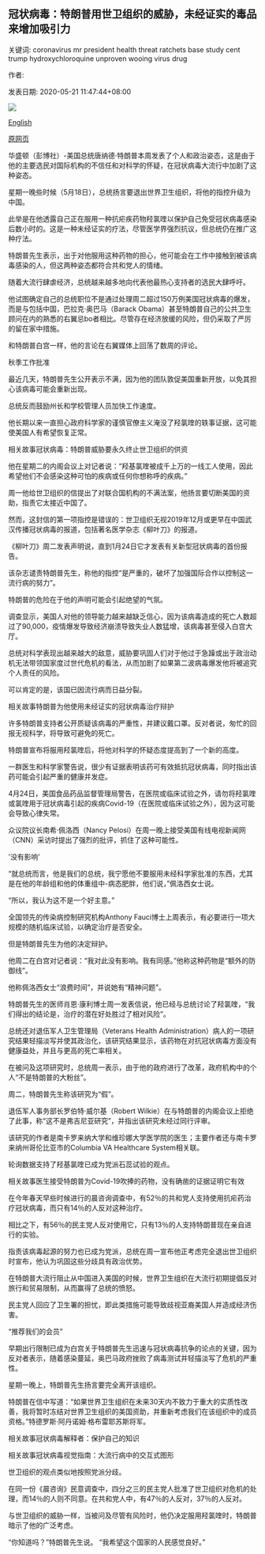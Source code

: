 ## 冠状病毒：特朗普用世卫组织的威胁，未经证实的毒品来增加吸引力

关键词: coronavirus mr president health threat ratchets base study cent trump hydroxychloroquine unproven wooing virus drug

作者: 

发表日期: 2020-05-21 11:47:44+08:00

![](https://www.straitstimes.com/sites/default/files/styles/x_large/public/articles/2020/05/21/nz_trumpp_210565.jpg?itok=4mZE_OaN)

[English](Coronavirus%3A%20Trump%20ratchets%20up%20wooing%20base%20with%20WHO%20threat%2C%20unproven%20drug.md)

[原网页](https://www.straitstimes.com/world/united-states/coronavirus-trump-ratchets-up-wooing-base-with-who-threat-unproven-drug)

华盛顿（彭博社）-美国总统唐纳德·特朗普本周发表了个人和政治姿态，这是由于他的主要选民对国际机构的不信任和对科学的怀疑，在冠状病毒大流行中加剧了这种姿态。

星期一晚些时候（5月18日），总统扬言要退出世界卫生组织，将他的指控升级为中国。

此举是在他透露自己正在服用一种抗疟疾药物羟氯喹以保护自己免受冠状病毒感染后数小时的。这是一种未经证实的疗法，尽管医学界强烈抗议，但总统仍在推广这种疗法。

特朗普先生表示，出于对他服用这种药物的担心，他可能会在工作中接触到被该病毒感染的人，但这两种姿态都符合共和党人的情绪。

随着大流行肆虐经济，总统越来越多地向代表他最热心支持者的选民大肆呼吁。

他试图确定自己的总统职位不是通过处理周二超过150万例美国冠状病毒的爆发，而是与包括中国，巴拉克·奥巴马（Barack Obama）甚至特朗普自己的公共卫生顾问在内的熟悉的右翼忌bo者相比。尽管存在经济放缓的风险，但仍采取了严厉的留在家中措施。

和特朗普白宫一样，他的言论在右翼媒体上回荡了数周的评论。

秋季工作批准

最近几天，特朗普先生公开表示不满，因为他的团队敦促美国重新开放，以免其担心该病毒可能会重新出现。

总统反而鼓励州长和学校管理人员加快工作速度。

他长期以来一直担心政府科学家的谨慎官僚主义淹没了羟氯喹的轶事证据，这可能使美国人有希望恢复正常。

相关故事冠状病毒：特朗普威胁要永久终止世卫组织的供资

他在星期二的内阁会议上对记者说：“羟基氯喹被成千上万的一线工人使用，因此希望他们不会感染这种可怕的疾病或任何你想称呼的疾病。”

周一他给世卫组织的信提出了对联合国机构的不满法案，他扬言要切断美国的资助，指责它太接近中国了。

然而，这封信的第一项指控是错误的：世卫组织无视2019年12月或更早在中国武汉传播冠状病毒的报道，包括著名医学杂志《柳叶刀》的报道。

《柳叶刀》周二发表声明说，直到1月24日它才发表有关新型冠状病毒的首份报告。

该杂志谴责特朗普先生，称他的指控“是严重的，破坏了加强国际合作以控制这一流行病的努力”。

特朗普的危险在于他的声明可能会引起绝望的气氛。

调查显示，美国人对他的领导能力越来越缺乏信心，因为该病毒造成的死亡人数超过了90,000，疫情爆发导致经济崩溃导致失业人数猛增，该病毒甚至侵入白宫大厅。

总统对科学表现出越来越大的敌意，威胁要巩固人们对于他过于急躁或出于政治动机无法带领国家度过世代危机的看法，从而加剧了如果第二波病毒爆发他将被追究个人责任的风险。

可以肯定的是，该国已因流行病而日益分裂。

相关故事特朗普为他使用未经证实的冠状病毒治疗辩护

许多特朗普支持者公开质疑该病毒的严重性，并建议戴口罩。反对者说，匆忙的回报无视科学，将导致可避免的死亡。

特朗普宣布将服用羟氯喹后，将他对科学的怀疑态度提高到了一个新的高度。

一群医生和科学家警告说，很少有证据表明该药可有效抵抗冠状病毒，同时指出该药可能会引起严重的健康并发症。

4月24日，美国食品药品监督管理局警告，在医院或临床试验之外，请勿将羟氯喹或氯喹用于冠状病毒引起的疾病Covid-19（在医院或临床试验之外），因为这可能会导致心律失常。

众议院议长南希·佩洛西（Nancy Pelosi）在周一晚上接受美国有线电视新闻网（CNN）采访时提出了强烈的批评，抓住了这种可能性。

'没有影响'

“就总统而言，他是我们的总统，我宁愿他不要服用未经科学家批准的东西，尤其是在他的年龄组和他的体重组中-病态肥胖，他们说，”佩洛西女士说。

“所以，我认为这不是一个好主意。”

全国领先的传染病控制研究机构Anthony Fauci博士上周表示，有必要进行一项大规模的随机临床试验，以确定治疗是否安全。

但是特朗普先生为他的决定辩护。

他周二在白宫对记者说：“我对此没有影响。我有同感。”他称这种药物是“额外的防御线”。

他称佩洛西女士“浪费时间”，并说她有“精神问题”。

特朗普先生的医师肖恩·康利博士周一发表信说，他已经与总统讨论了羟氯喹，“我们得出的结论是，治疗的潜在好处胜过了相对风险”。

总统还对退伍军人卫生管理局（Veterans Health Administration）病人的一项研究结果轻描淡写并使其政治化，该研究结果显示，该药物在对抗冠状病毒方面没有健康益处，并且与更高的死亡率相关。

在被问及这项研究时，总统周一表示，由于他的政府进行了改革，政府机构中的个人“不是特朗普的大粉丝”。

周二，特朗普先生称该研究为“假”。

退伍军人事务部长罗伯特·威尔基（Robert Wilkie）在与特朗普的内阁会议上拒绝了此事，称“这不是弗吉尼亚研究”，并指出该研究未经过同行评审。

该研究的作者是南卡罗来纳大学和维珍娜大学医学院的医生；主要作者还与南卡罗来纳州哥伦比亚市的Columbia VA Healthcare System相关联。

轮询数据支持了羟基氯喹已成为党派石蕊试验的观点。

相关故事医生接受特朗普为Covid-19吹捧的药物，没有确凿的证据证明它有效

在今年春天早些时候进行的晨咨询调查中，有52％的共和党人支持使用抗疟药治疗冠状病毒，而只有14％的人反对这种治疗。

相比之下，有56％的民主党人反对使用它，只有13％的人支持特朗普现在亲自进行的实验。

指责该病毒起源的努力也已成为党派，总统在周一宣布他正考虑完全退出世卫组织时宣布，他认为巩固这些分歧具有政治优势。

在特朗普大流行阻止从中国进入美国的时候，世界卫生组织在大流行初期提倡反对旅行和贸易限制，从而赢得了总统的愤怒。

民主党人回应了卫生署的担忧，即此类措施可能导致歧视亚裔美国人并造成经济伤害。

“推荐我们的会员”

早期出行限制已成为白宫关于特朗普先生迅速与冠状病毒抗争的论点的关键，因为反对者表示，随着感染蔓延，奥巴马政府挫败了病毒测试并轻描淡写了危机的严重性。

星期一晚上，特朗普先生扬言要完全离开该组织。

特朗普在信中写道：“如果世界卫生组织在未来30天内不致力于重大的实质性改善，我将暂时冻结对世界卫生组织的美国资助，并重新考虑我们在该组织中的成员资格。”特德罗斯·阿丹诺姆·格布雷耶苏斯将军。

相关故事冠状病毒解释者：保护自己的知识

相关故事冠状病毒视觉指南：大流行病中的交互式图形

世卫组织的观点类似地按照党派分歧。

在同一份《晨咨询》民意调查中，四分之三的民主党人批准了世卫组织对危机的处理，而14％的人则不同意。在共和党人中，有47％的人反对，37％的人反对。

与世卫组织的威胁一样，当被问及尽管有风险时，他仍决定服用羟氯喹时，特朗普暗示了他的广泛考虑。

“你知道吗？”特朗普先生说。 “我希望这个国家的人民感觉良好。”